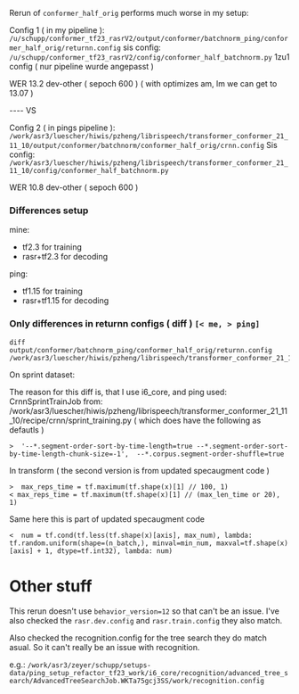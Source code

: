 Rerun of `conformer_half_orig` performs much worse in my setup:

Config 1 ( in my pipeline ): `/u/schupp/conformer_tf23_rasrV2/output/conformer/batchnorm_ping/conformer_half_orig/returnn.config`
sis config: `/u/schupp/conformer_tf23_rasrV2/config/conformer_half_batchnorm.py` 1zu1 config ( nur pipeline wurde angepasst )

WER 13.2 dev-other ( sepoch 600 ) ( with optimizes am, lm we can get to 13.07 )

---- VS

Config 2 ( in pings pipeline ): `/work/asr3/luescher/hiwis/pzheng/librispeech/transformer_conformer_21_11_10/output/conformer/batchnorm/conformer_half_orig/crnn.config`
Sis config: `/work/asr3/luescher/hiwis/pzheng/librispeech/transformer_conformer_21_11_10/config/conformer_half_batchnorm.py`

WER 10.8 dev-other ( sepoch 600 )

### Differences setup 

mine:
- tf2.3 for training 
- rasr+tf2.3 for decoding

ping:
- tf1.15 for training
- rasr+tf1.15 for decoding

### Only differences in returnn configs ( diff ) `[< me, > ping]`

```
diff output/conformer/batchnorm_ping/conformer_half_orig/returnn.config /work/asr3/luescher/hiwis/pzheng/librispeech/transformer_conformer_21_11_10/output/conformer/batchnorm/conformer_half_orig/crnn.config
```

On sprint dataset:

The reason for this diff is, that I use i6_core, and ping used: CrnnSprintTrainJob from:
/work/asr3/luescher/hiwis/pzheng/librispeech/transformer_conformer_21_11_10/recipe/crnn/sprint_training.py ( which does have the following as defautls )

```
>  '--*.segment-order-sort-by-time-length=true --*.segment-order-sort-by-time-length-chunk-size=-1',  --*.corpus.segment-order-shuffle=true
```


In transform ( the second version is from updated specaugment code )

```
>  max_reps_time = tf.maximum(tf.shape(x)[1] // 100, 1)
< max_reps_time = tf.maximum(tf.shape(x)[1] // (max_len_time or 20), 1)
```

Same here this is part of updated specaugment code

```
<  num = tf.cond(tf.less(tf.shape(x)[axis], max_num), lambda: tf.random.uniform(shape=(n_batch,), minval=min_num, maxval=tf.shape(x)[axis] + 1, dtype=tf.int32), lambda: num)
```

# Other stuff

This rerun doesn't use `behavior_version=12` so that can't be an issue.
I've also checked the `rasr.dev.config` and `rasr.train.config` they also match.

Also checked the recognition.config for the tree search they do match asual. So it can't really be an issue with recognition.

e.g.:
`/work/asr3/zeyer/schupp/setups-data/ping_setup_refactor_tf23_work/i6_core/recognition/advanced_tree_search/AdvancedTreeSearchJob.WKTa75gcj3SS/work/recognition.config`

